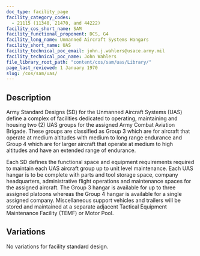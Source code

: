 ```yaml
---
doc_type: facility_page
facility_category_codes:
  - 21115 (11340, 21470, and 44222)
facility_cos_short_name: SAM
facility_functional_proponent: DCS, G4
facility_long_name: Unmanned Aircraft Systems Hangars
facility_short_name: UAS
facility_technical_poc_email: john.j.wahlers@usace.army.mil
facility_technical_poc_name: John Wahlers
file_library_root_path: "content/cos/sam/uas/Library/"
page_last_reviewed: 1 January 1970
slug: /cos/sam/uas/
---
```


## Description

Army Standard Designs (SD) for the Unmanned Aircraft Systems (UAS) define a complex of facilities dedicated to operating, maintaining and housing two (2) UAS groups for the assigned Army Combat Aviation Brigade. These groups are classified as Group 3 which are for aircraft that operate at medium altitudes with medium to long range endurance and Group 4 which are for larger aircraft that operate at medium to high altitudes and have an extended range of endurance.

Each SD defines the functional space and equipment requirements required to maintain each UAS aircraft group up to unit level maintenance. Each UAS hangar is to be complete with parts and tool storage space, company headquarters, administrative flight operations and maintenance spaces for the assigned aircraft. The Group 3 hangar is available for up to three assigned platoons whereas the Group 4 hangar is available for a single assigned company. Miscellaneous support vehicles and trailers will be stored and maintained at a separate adjacent Tactical Equipment Maintenance Facility (TEMF) or Motor Pool.

## Variations

No variations for facility standard design.
